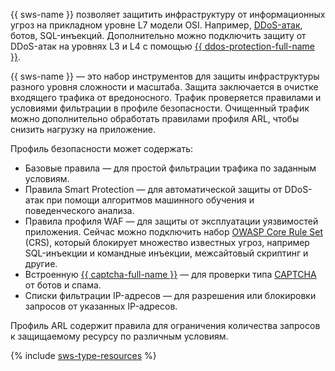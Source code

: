 {{ sws-name }} позволяет защитить инфраструктуру от информационных угроз на прикладном уровне L7 модели OSI. Например, [DDoS-атак](../../glossary/ddos.md), ботов, SQL-инъекций. Дополнительно можно подключить защиту от DDoS-атак на уровнях L3 и L4 с помощью [{{ ddos-protection-full-name }}](../../vpc/ddos-protection/index.md).

{{ sws-name }} — это набор инструментов для защиты инфраструктуры разного уровня сложности и масштаба. Защита заключается в очистке входящего трафика от вредоносного. Трафик проверяется правилами и условиями фильтрации в профиле безопасности. Очищенный трафик можно дополнительно обработать правилами профиля ARL, чтобы снизить нагрузку на приложение.

Профиль безопасности может содержать:

* Базовые правила — для простой фильтрации трафика по заданным условиям.
* Правила Smart Protection — для автоматической защиты от DDoS-атак при помощи алгоритмов машинного обучения и поведенческого анализа.
* Правила профиля WAF — для защиты от эксплуатации уязвимостей приложения. Сейчас можно подключить набор [OWASP Core Rule Set](https://owasp.org/www-project-modsecurity-core-rule-set/) (CRS), который блокирует множество известных угроз, например SQL-инъекции и командные инъекции, межсайтовый скриптинг и другие.
* Встроенную [{{ captcha-full-name }}](../../smartcaptcha/) — для проверки типа [CAPTCHA](https://ru.wikipedia.org/wiki/Капча) от ботов и спама.
* Списки фильтрации IP-адресов — для разрешения или блокировки запросов от указанных IP-адресов.

Профиль ARL содержит правила для ограничения количества запросов к защищаемому ресурсу по различным условиям.

{% include [sws-type-resources](sws-type-resources.md) %}